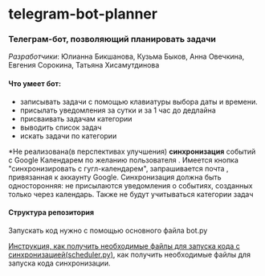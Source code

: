 # telegram-bot-planner
### Телеграм-бот, позволяющий планировать задачи

*Разработчики*: Юлианна Бикшанова, Кузьма Быков, Анна Овечкина, Евгения Сорокина, Татьяна Хисамутдинова

#### Что умеет бот:
 - записывать задачи с помощью клавиатуры выбора даты и времени.
- присылать уведомления за сутки и за 1 час до дедлайна
- присваивать задачам категории
- выводить список задач
- искать задачи по категории

*Не реализована(в перспективах улучшения)  **синхронизация** событий с Google Календарем по желанию пользователя .
Имеется кнопка "синхронизировать с гугл-календарем", запрашивается почта , привязанная к аккаунту Google.
Синхронизация должна быть односторонняя: не присылаются уведомления о  событиях, созданных только  через календарь. Также не будут учитываться категории задач

#### Структура репозитория
Запускать код нужно с помощью основного файла bot.py

[Инструкция, как получить необходимые файлы для запуска кода с синхронизацией(scheduler.py)](https://github.com/nnnuuskamuikkunen/telegram-bot-planner/wiki/%D0%9D%D0%B5%D0%BE%D0%B1%D1%85%D0%BE%D0%B4%D0%B8%D0%BC%D1%8B%D0%B5(%D1%81%D0%B5%D0%BA%D1%80%D0%B5%D1%82%D0%BD%D1%8B%D0%B5)-%D1%84%D0%B0%D0%B9%D0%BB%D1%8B-%D0%B4%D0%BB%D1%8F-%D0%B7%D0%B0%D0%BF%D1%83%D1%81%D0%BA%D0%B0-scheduler-:-%D0%BA%D0%B0%D0%BA-%D0%BF%D0%BE%D0%BB%D1%83%D1%87%D0%B8%D1%82%D1%8C), как получить необходимые файлы для запуска кода синхронизации.
